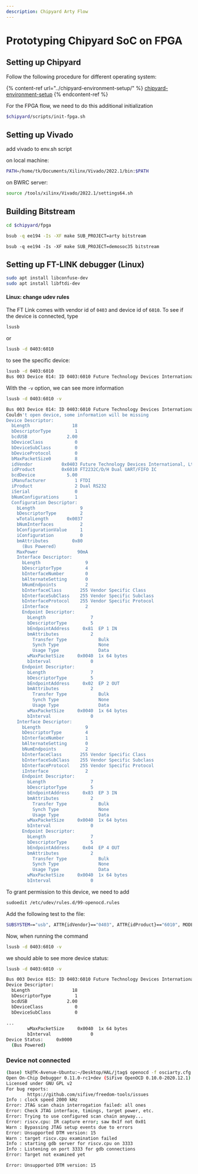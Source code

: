 ```yaml
---
description: Chipyard Arty Flow
---
```


# Prototyping Chipyard SoC on FPGA

## Setting up Chipyard

Follow the following procedure for different operating system:

{% content-ref url="../chipyard-environment-setup/" %}
[chipyard-environment-setup](../chipyard-environment-setup/)
{% endcontent-ref %}



For the FPGA flow, we need to do this additional initialization

```bash
$chipyard/scripts/init-fpga.sh
```



## Setting up Vivado

add vivado to env.sh script

on local machine:

```bash
PATH=/home/tk/Documents/Xilinx/Vivado/2022.1/bin:$PATH
```

on BWRC server:

```bash
source /tools/xilinx/Vivado/2022.1/settings64.sh
```



## Building Bitstream

```bash
cd $chipyard/fpga
```

```bash
bsub -q ee194 -Is -XF make SUB_PROJECT=arty bitstream
```



```
bsub -q ee194 -Is -XF make SUB_PROJECT=demosoc35 bitstream
```



## Setting up FT-LINK debugger (Linux)

```bash
sudo apt install libconfuse-dev
sudo apt install libftdi-dev
```



#### Linux: change udev rules

The FT Link comes with vendor id of `0403` and device id of `6010`. To see if the device is connected, type

```bash
lsusb
```

or&#x20;

```bash
lsusb -d 0403:6010
```

to see the specific device:

```bash
lsusb -d 0403:6010
Bus 003 Device 014: ID 0403:6010 Future Technology Devices International, Ltd FT2232C/D/H Dual UART/FIFO IC
```



With the `-v` option, we can see more information

```bash
lsusb -d 0403:6010 -v

Bus 003 Device 014: ID 0403:6010 Future Technology Devices International, Ltd FT2232C/D/H Dual UART/FIFO IC
Couldn't open device, some information will be missing
Device Descriptor:
  bLength                18
  bDescriptorType         1
  bcdUSB               2.00
  bDeviceClass            0 
  bDeviceSubClass         0 
  bDeviceProtocol         0 
  bMaxPacketSize0         8
  idVendor           0x0403 Future Technology Devices International, Ltd
  idProduct          0x6010 FT2232C/D/H Dual UART/FIFO IC
  bcdDevice            5.00
  iManufacturer           1 FTDI
  iProduct                2 Dual RS232
  iSerial                 0 
  bNumConfigurations      1
  Configuration Descriptor:
    bLength                 9
    bDescriptorType         2
    wTotalLength       0x0037
    bNumInterfaces          2
    bConfigurationValue     1
    iConfiguration          0 
    bmAttributes         0x80
      (Bus Powered)
    MaxPower               90mA
    Interface Descriptor:
      bLength                 9
      bDescriptorType         4
      bInterfaceNumber        0
      bAlternateSetting       0
      bNumEndpoints           2
      bInterfaceClass       255 Vendor Specific Class
      bInterfaceSubClass    255 Vendor Specific Subclass
      bInterfaceProtocol    255 Vendor Specific Protocol
      iInterface              2 
      Endpoint Descriptor:
        bLength                 7
        bDescriptorType         5
        bEndpointAddress     0x81  EP 1 IN
        bmAttributes            2
          Transfer Type            Bulk
          Synch Type               None
          Usage Type               Data
        wMaxPacketSize     0x0040  1x 64 bytes
        bInterval               0
      Endpoint Descriptor:
        bLength                 7
        bDescriptorType         5
        bEndpointAddress     0x02  EP 2 OUT
        bmAttributes            2
          Transfer Type            Bulk
          Synch Type               None
          Usage Type               Data
        wMaxPacketSize     0x0040  1x 64 bytes
        bInterval               0
    Interface Descriptor:
      bLength                 9
      bDescriptorType         4
      bInterfaceNumber        1
      bAlternateSetting       0
      bNumEndpoints           2
      bInterfaceClass       255 Vendor Specific Class
      bInterfaceSubClass    255 Vendor Specific Subclass
      bInterfaceProtocol    255 Vendor Specific Protocol
      iInterface              2 
      Endpoint Descriptor:
        bLength                 7
        bDescriptorType         5
        bEndpointAddress     0x83  EP 3 IN
        bmAttributes            2
          Transfer Type            Bulk
          Synch Type               None
          Usage Type               Data
        wMaxPacketSize     0x0040  1x 64 bytes
        bInterval               0
      Endpoint Descriptor:
        bLength                 7
        bDescriptorType         5
        bEndpointAddress     0x04  EP 4 OUT
        bmAttributes            2
          Transfer Type            Bulk
          Synch Type               None
          Usage Type               Data
        wMaxPacketSize     0x0040  1x 64 bytes
        bInterval               0
```



To grant permission to this device, we need to add

```bash
sudoedit /etc/udev/rules.d/99-openocd.rules
```

Add the following test to the file:

```bash
SUBSYSTEM=="usb", ATTR{idVendor}=="0403", ATTR{idProduct}=="6010", MODE:="0666"
```



Now, when running the command

```bash
lsusb -d 0403:6010 -v
```

&#x20;we should able to see more device status:

```bash
lsusb -d 0403:6010 -v

Bus 003 Device 015: ID 0403:6010 Future Technology Devices International, Ltd FT2232C/D/H Dual UART/FIFO IC
Device Descriptor:
  bLength                18
  bDescriptorType         1
  bcdUSB               2.00
  bDeviceClass            0 
  bDeviceSubClass         0 
  
...
        wMaxPacketSize     0x0040  1x 64 bytes
        bInterval               0
Device Status:     0x0000
  (Bus Powered)
```





### Device not connected

```bash
(base) tk@TK-Avenue-Ubuntu:~/Desktop/HAL/jtag$ openocd -f osciarty.cfg 
Open On-Chip Debugger 0.11.0-rc1+dev (SiFive OpenOCD 0.10.0-2020.12.1)
Licensed under GNU GPL v2
For bug reports:
        https://github.com/sifive/freedom-tools/issues
Info : clock speed 2000 kHz
Error: JTAG scan chain interrogation failed: all ones
Error: Check JTAG interface, timings, target power, etc.
Error: Trying to use configured scan chain anyway...
Error: riscv.cpu: IR capture error; saw 0x1f not 0x01
Warn : Bypassing JTAG setup events due to errors
Error: Unsupported DTM version: 15
Warn : target riscv.cpu examination failed
Info : starting gdb server for riscv.cpu on 3333
Info : Listening on port 3333 for gdb connections
Error: Target not examined yet

Error: Unsupported DTM version: 15
```

